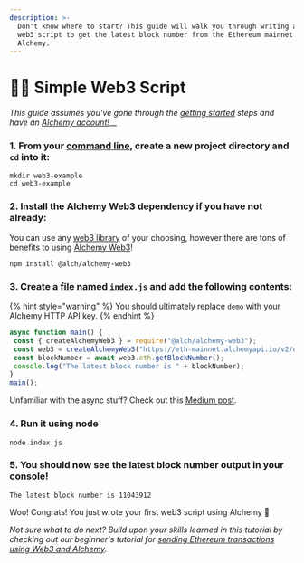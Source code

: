 ```yaml
---
description: >-
  Don't know where to start? This guide will walk you through writing a simple
  web3 script to get the latest block number from the Ethereum mainnet using
  Alchemy.
---
```


# 👩‍💻 Simple Web3 Script

_This guide assumes you've gone through the_ [_getting started_](../introduction/getting-started.md) _steps and have an_ [_Alchemy account!_](https://alchemy.com/?r=affiliate:b92f4e01-cafb-4038-83f4-372a42df5171)\_\_

### 1. From your [command line](https://www.computerhope.com/jargon/c/commandi.htm), create a new project directory and `cd` into it:

```text
mkdir web3-example
cd web3-example
```

### 2. Install the Alchemy Web3 dependency if you have not already:

You can use any [web3 library](../introduction/getting-started.md#other-web3-libraries) of your choosing, however there are tons of benefits to using [Alchemy Web3](../documentation/alchemy-web3/)! 

```text
npm install @alch/alchemy-web3
```

### 3. Create a file named `index.js` and add the following contents:

{% hint style="warning" %}
You should ultimately replace `demo` with your Alchemy HTTP API key. 
{% endhint %}

```javascript
async function main() {
 const { createAlchemyWeb3 } = require("@alch/alchemy-web3");
 const web3 = createAlchemyWeb3("https://eth-mainnet.alchemyapi.io/v2/demo");
 const blockNumber = await web3.eth.getBlockNumber();
 console.log("The latest block number is " + blockNumber);
}
main();             
```

Unfamiliar with the async stuff? Check out this [Medium post](https://medium.com/better-programming/understanding-async-await-in-javascript-1d81bb079b2c).

### 4. Run it using node

```text
node index.js
```

### 5. You should now see the latest block number output in your console! 

```text
The latest block number is 11043912
```

Woo! Congrats! You just wrote your first web3 script using Alchemy 🎉 

_Not sure what to do next? Build upon your skills learned in this tutorial by checking out our beginner's tutorial for_ [_sending Ethereum transactions using Web3 and Alchemy_](sending-txs.md)_._

